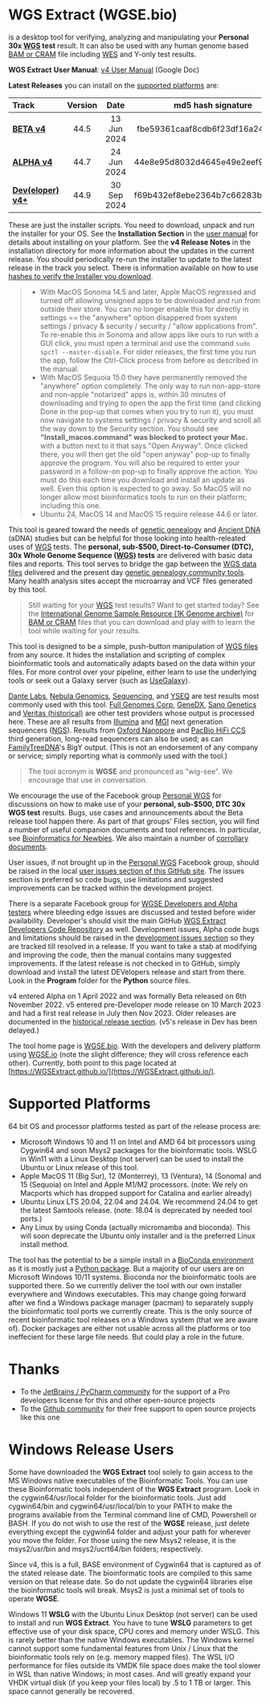 # WGS Extract  (WGSE.bio)
is a desktop tool for verifying, analyzing and manipulating your **Personal 30x [WGS](https://h600.org/wiki/WGS) test** result. It can also be used with any human genome based [BAM or CRAM](https://h600.org/wiki/Sequencing+File+Formats) file including [WES](https://h600.org/wiki/WES) and Y-only test results.

**WGS Extract** **User Manual**: [v4 User Manual](https://get.wgse.io/WGSExtract_v4_User_Manual) (Google Doc)

__Latest Releases__ you can install on the [supported platforms](#supported-platforms) are:

| Track | Version | Date | md5 hash signature |
| :--- | :---: | :---: | :---: |
| **[BETA v4](https://get.wgse.io/WGSExtract-Beta_latest_installer.zip)** | 44.5 | 13 Jun 2024 | fbe59361caaf8cdb6f23df16a249c552 |
| **[ALPHA v4](https://get.wgse.io/WGSExtract-Alpha_latest_installer.zip)** | 44.7 | 24 Jun 2024 | 44e8e95d8032d4645e49e2eef97e85bf |
| **[Dev(eloper) v4+](https://get.wgse.io/WGSExtract-Dev_latest_installer.zip)** | 44.9 | 30 Sep 2024 | f69b432ef8ebe2364b7c66283bc314bb |

These are just the installer scripts.  You need to download, unpack and run the installer for your OS. See the **Installation Section** in the [user manual](https://get.wgse.io/WGSExtract_v4_User_Manual) for details about installing on your platform.  See the **v4 Release Notes** in the installation directory for more information about the updates in the current release. You should periodically re-run the installer to update to the latest release in the track you select. There is information available on how to use [hashes to verify the Installer you download](https://www.howtogeek.com/67241/htg-explains-what-are-md5-sha-1-hashes-and-how-do-i-check-them/).

>* With MacOS Sonoma 14.5 and later, Apple MacOS regressed and turned off allowing unsigned apps to be downloaded and run from outside their store.  You can no longer enable this for directly in settings == the "anywhere" option disappered from system settings / privacy & security / security / "allow applications from". To re-enable this in Sonoma and allow apps like ours to run with a GUI click, you must open a terminal and use the command `sudo spctl --master-disable`. For older releases, the first time you run the app, follow the Ctrl-Click process from before as described in the manual. 
>* With MacOS Sequoia 15.0 they have permanently removed the "anywhere" option completely. The only way to run non-app-store and non-apple "notarized" apps is, within 30 minutes of downloading and trying to open the app the first time (and clicking Done in the pop-up that comes when you try to run it), you must now navigate to systems settings / privacy & security and scroll all the way down to the Security section.  You should see **"Install_macos.command" was blocked to protect your Mac.** with a button next to it that says "Open Anyway". Once clicked there, you will then get the old "open anyway" pop-up to finally approve the program. You will also be required to enter your password in a follow-on pop-up to finally approve the action.  You must do this each time you download and install an update as well. Even this option is expected to go away. So MacOS will no longer allow most bioinformatics tools to run on their platform; including this one.
>* Ubuntu 24, MacOS 14 and MacOS 15 require release 44.6 or later.

This tool is geared toward the needs of [genetic genealogy](https://h600.org/wiki/Genetic+Genealogy) and [Ancient DNA](https://h600.org/wiki/Deep+Ancestry) (aDNA) studies but can be helpful for those looking into health-releated uses of [WGS](https://h600.org/wiki/WGS) tests. The **personal, sub-$500, Direct-to-Consumer (DTC), 30x Whole Genome Sequence ([WGS](https://h600.org/wiki/WGS)) tests** are delivered with basic data files and reports. This tool serves to bridge the gap between the [WGS data files](https://h600.org/wiki/Sequencing+File+Formats) delivered and the present day [genetic genealogy community tools](https://h600.org/wiki/Third+Party+Analysis+Tools). Many health analysis sites accept the microarray and VCF files generated by this tool.

>Still waiting for your [WGS](https://h600.org/wiki/WGS) test results?  Want to get started today?  See the [International Genome Sample Resource (1K Genome archive)](https://www.internationalgenome.org/data) for [BAM or CRAM](https://h600.org/wiki/Sequencing+File+Formats) files that you can download and play with to learn the tool while waiting for your results.

This tool is designed to be a simple, push-button manipulation of [WGS files](https://h600.org/wiki/Sequencing+File+Formats) from any source. It hides the installation and scripting of complex bioinformatic tools and automatically adapts based on the data within your files.  For more control over your pipeline, either learn to use the underlying tools or seek out a Galaxy server (such as [UseGalaxy](https://usegalaxy.org/)).

[Dante Labs](https://genome.dantelabs.com), [Nebula Genomics](https://nebula.org/), [Sequencing](https://sequencing.com/), and [YSEQ](https://yseq.net/) are test results most commonly used with this tool. [Full Genomes Corp](https://fullgenomes.com/]), [GeneDX](https://www.genedx.com/), [Sano Genetics](https://sanogenetics.com) and [Veritas (historical)](https://veritasgenetics.com) are other test providers whose output is processed here. These are all results from [Illumina](https://illumina.com) and [MGI](https://en.mgi-tech.com/) next generation sequencers ([NGS](https://h600.org/wiki/ngs)).  Results from [Oxford Nanopore](https://nanoporetech.com/) and [PacBio HiFi CCS](https://www.pacb.com/smrt-science/smrt-sequencing/hifi-reads-for-highly-accurate-long-read-sequencing/) third generation, long-read sequencers can also be used; as can [FamilyTreeDNA](https://familytreedna.com/)'s BigY output. (This is not an endorsement of any company or service; simply reporting what is commonly used with the tool.)

>The tool acronym is **WGSE** and pronounced as "wig-see". We encourage that use in conversation.

We encourage the use of the Facebook group [Personal WGS](https://www.facebook.com/groups/PersonalWGS/) for discussions on how to make use of your **personal, sub-$500, DTC 30x WGS test** results. Bugs, use cases and announcements about the Beta release tool happen there.  As part of that groups' Files section, you will find a number of useful companion documents and tool references.  In particular, see [Bioinformatics for Newbies](http://bit.ly/38jnxnK). We also maintain a number of [corrollary documents](https://h600.org/wiki/Bioinformatics+Documents).

User issues, if not brought up in the  [Personal WGS](https://www.facebook.com/groups/PersonalWGS/) Facebook group, should be raised in the local [user issues section of this GitHub site](https://github.com/WGSExtract/WGSExtract.github.io/issues). The issues section is preferred so code bugs, use limitations and suggested improvements can be tracked within the development project.

There is a separate Facebook group for [WGSE Developers and Alpha testers](https://www.facebook.com/groups/wgsedev) where bleeding edge issues are discussed and tested before wider availability.  Developer's should visit the main GitHub [WGS Extract Developers Code Repository](https://github.com/WGSExtract/WGSExtract-Dev/) as well.  Development issues, Alpha code bugs and limitations should be raised in the [development issues section](https://github.com/WGSExtract/WGSExtract-Dev/issues) so they are tracked till resolved in a release. If you want to take a stab at modifying and improving the code, then the manual contains many suggested improvements. If the latest release is not checked in to GitHub, simply download and install the latest DEVelopers release and start from there. Look in the **Program** folder for the **Python** source files.

v4 entered Alpha on 1 April 2022 and was formally Beta released on 6th November 2022. v5 entered pre-Developer mode release on 10 March 2023 and had a first real release in July then Nov 2023. Older releases are documented in the [historical release section](https://github.com/WGSExtract/WGSExtract-Historical). (v5's release in Dev has been delayed.) 

The tool home page is [WGSE.bio](https://wgse.bio/). With the developers and delivery platform using [WGSE.io](https://wgse.io/) (note the slight difference; they will cross reference each other). Currently, both point to this page located at [https://WGSExtract.github.io/](https://WGSExtract.github.io/). 

# Supported Platforms
64 bit OS and processor platforms tested as part of the release process are:
* Microsoft Windows 10 and 11 on Intel and AMD 64 bit processors using Cygwin64 and soon Msys2 packages for the bioinformatic tools. WSLG in Win11 with a Linux Desktop (not server) can be used to install the Ubuntu or Linux release of this tool.
* Apple MacOS 11 (Big Sur), 12 (Monterrey), 13 (Ventura), 14 (Sonoma) and 15 (Sequoia) on Intel and Apple M1/M2 processors. (note: We rely on Macports which has dropped support for Catalina and earlier already)
* Ubuntu Linux LTS 20.04, 22.04 and 24.04. We recommend 24.04 to get the latest Samtools release. (note: 18.04 is deprecated by needed tool ports.)
* Any Linux by using Conda (actually micromamba and bioconda). This will soon deprecate the Ubuntu only installer and is the preferred Linux install method.

The tool has the potential to be a simple install in a [BioConda environment](https://anaconda.org/bioconda) as it is mostly just a [Python package](https://www.python.org/). But a majority of our users are on Microsoft Windows 10/11 systems. Bioconda nor the bioinformatic tools are supported there. So we currently deliver the tool with our own installer everywhere and Windows executables. This may change going forward after we find a Windows package manager (pacman) to separately supply the bioinformatic tool ports we currently create. This is the only source of recent bioinformatic tool releases on a Windows system (that we are aware of). Docker packages are either not usable across all the platforms or too ineffecient for these large file needs. But could play a role in the future.

# Thanks
* To the [JetBrains / PyCharm community](https://www.jetbrains.com/pycharm/) for the support of a Pro developers license for this and other open-source projects
* To the [Github community](https://github.com/) for their free support to open source projects like this one

# Windows Release Users
Some have downloaded the **WGS Extract** tool solely to gain access to the MS Windows native executables of the Bioinformatic Tools.  You can use these Bioinformatic tools independent of the **WGS Extract** program.  Look in the cygwin64/usr/local folder for the bioinformatic tools. Just add cygwin64/bin and cygwin64/usr/local/bin to your PATH to make the programs available from the Terminal command line of CMD, Powershell or BASH. If you do not wish to use the rest of the **WGSE** release, just delete everything except the cygwin64 folder and adjust your path for wherever you move the folder. For those using the new Msys2 release, it is the msys2/usr/bin and msys2/ucrt64/bin folders; respectively.

Since v4, this is a full, BASE environment of Cygwin64 that is captured as of the stated release date.  The bioinformatic tools are compiled to this same version on that release date. So do not update the cygwin64 libraries else the bioinformatic tools will break. Msys2 is just a minimal set of tools to operate **WGSE**.

Windows 11 **WSLG** with the Ubuntu Linux Desktop (not server) can be used to install and run **WGS Extract**. You have to tune **WSLG** parameters to get effective use of your disk space, CPU cores and memory under WSLG.  This is rarely better than the native Windows executables. The Windows kernel cannot support some fundamental features from Unix / Linux that the bioinformatic tools rely on (e.g. memory mapped files). The WSL I/O performance for files outside its VMDK file space does make the tool slower in WSL than native Windows; in most cases. And will greatly expand your VHDK virtual disk (if you keep your files local) by .5 to 1 TB or larger. This space cannot generally be recovered.
